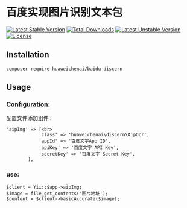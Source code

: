 # 百度实现图片识别文本包


[![Latest Stable Version](https://poser.pugx.org/huaweichenai/baidu-discern/v/stable)](https://packagist.org/packages/huaweichenai/baidu-discern) 
[![Total Downloads](https://poser.pugx.org/huaweichenai/baidu-discern/downloads)](https://packagist.org/packages/huaweichenai/baidu-discern) 
[![Latest Unstable Version](https://poser.pugx.org/huaweichenai/baidu-discern/v/unstable)](https://packagist.org/packages/huaweichenai/baidu-discern) 
[![License](https://poser.pugx.org/huaweichenai/baidu-discern/license)](https://packagist.org/packages/huaweichenai/baidu-discern)


## Installation<br>
```
composer require huaweichenai/baidu-discern
```
## Usage<br>
### Configuration:
配置文件添加组件 :<br>
```
'aipImg' => [<br>
            'class' => 'huaweichenai\discern\AipOcr',
            'appId' => '百度文字App ID',
            'apiKey' => '百度文字 API Key',
            'secretKey' => '百度文字 Secret Key',
        ],
```
### use:<br>
```
$client = Yii::$app->aipImg;
$image = file_get_contents('图片地址');
$content = $client->basicAccurate($image);
```
